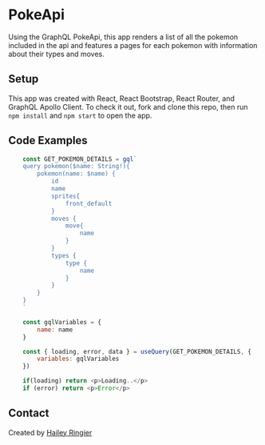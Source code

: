 # PokeApi

Using the GraphQL PokeApi, this app renders a list of all the pokemon included in the api and features a pages for each pokemon with information about their types and moves.

## Setup
This app was created with React, React Bootstrap, React Router, and GraphQL Apollo Client. To check it out, fork and clone this repo, then run ```npm install``` and ```npm start``` to open the app.

## Code Examples

```javascript
    const GET_POKEMON_DETAILS = gql`
    query pokemon($name: String!){
        pokemon(name: $name) {
            id
            name
            sprites{
                front_default
            }
            moves {
                move{
                    name
                }
            }
            types {
                type {
                    name
                }
            }
        }
    }
    `

    const gqlVariables = {
        name: name
    }

    const { loading, error, data } = useQuery(GET_POKEMON_DETAILS, {
        variables: gqlVariables
    })

    if(loading) return <p>Loading..</p>
    if (error) return <p>Error</p>
```

## Contact
Created by [Hailey Ringier](https://www.linkedin.com/in/hailey-ringier/) 


